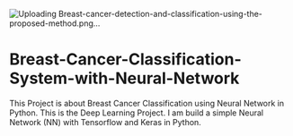 ![Uploading Breast-cancer-detection-and-classification-using-the-proposed-method.png…]()


# Breast-Cancer-Classification-System-with-Neural-Network
This Project is about Breast Cancer Classification using Neural Network in Python. This is the Deep Learning Project. I am build a simple Neural Network (NN) with Tensorflow and Keras in Python.
